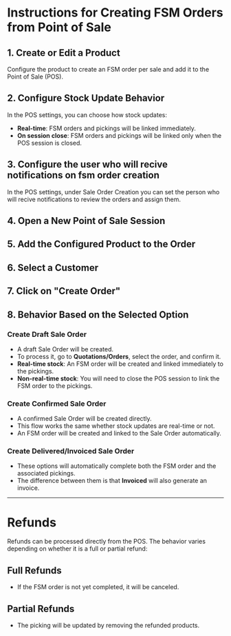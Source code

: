 # Instructions for Creating FSM Orders from Point of Sale

## 1. Create or Edit a Product

Configure the product to create an FSM order per sale and add it to the Point of Sale (POS).

## 2. Configure Stock Update Behavior

In the POS settings, you can choose how stock updates:

- **Real-time**: FSM orders and pickings will be linked immediately.
- **On session close**: FSM orders and pickings will be linked only when the POS session is closed.

## 3. Configure the user who will recive notifications on fsm order creation

In the POS settings, under Sale Order Creation you can set the person who will recive notifications to review the orders and assign them.

## 4. Open a New Point of Sale Session

## 5. Add the Configured Product to the Order

## 6. Select a Customer

## 7. Click on "Create Order"

## 8. Behavior Based on the Selected Option

### Create Draft Sale Order

- A draft Sale Order will be created.
- To process it, go to **Quotations/Orders**, select the order, and confirm it.
- **Real-time stock**: An FSM order will be created and linked immediately to the pickings.
- **Non-real-time stock**: You will need to close the POS session to link the FSM order to the pickings.

### Create Confirmed Sale Order

- A confirmed Sale Order will be created directly.
- This flow works the same whether stock updates are real-time or not.
- An FSM order will be created and linked to the Sale Order automatically.

### Create Delivered/Invoiced Sale Order

- These options will automatically complete both the FSM order and the associated pickings.
- The difference between them is that **Invoiced** will also generate an invoice.

---

# Refunds

Refunds can be processed directly from the POS. The behavior varies depending on whether it is a full or partial refund:

## Full Refunds

- If the FSM order is not yet completed, it will be canceled.

## Partial Refunds

- The picking will be updated by removing the refunded products.

